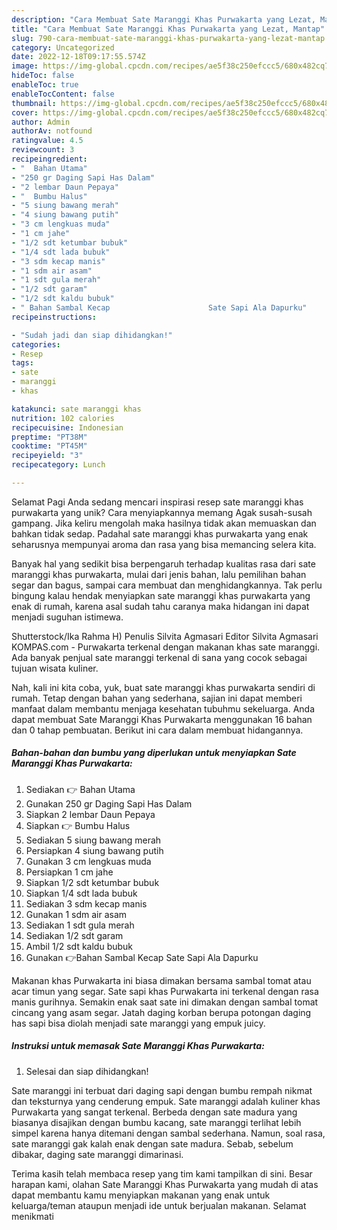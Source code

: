 ```yaml
---
description: "Cara Membuat Sate Maranggi Khas Purwakarta yang Lezat, Mantap"
title: "Cara Membuat Sate Maranggi Khas Purwakarta yang Lezat, Mantap"
slug: 790-cara-membuat-sate-maranggi-khas-purwakarta-yang-lezat-mantap
category: Uncategorized
date: 2022-12-18T09:17:55.574Z
image: https://img-global.cpcdn.com/recipes/ae5f38c250efccc5/680x482cq70/sate-maranggi-khas-purwakarta-foto-resep-utama.jpg
hideToc: false
enableToc: true
enableTocContent: false
thumbnail: https://img-global.cpcdn.com/recipes/ae5f38c250efccc5/680x482cq70/sate-maranggi-khas-purwakarta-foto-resep-utama.jpg
cover: https://img-global.cpcdn.com/recipes/ae5f38c250efccc5/680x482cq70/sate-maranggi-khas-purwakarta-foto-resep-utama.jpg
author: Admin
authorAv: notfound
ratingvalue: 4.5
reviewcount: 3
recipeingredient:
- "  Bahan Utama"
- "250 gr Daging Sapi Has Dalam"
- "2 lembar Daun Pepaya"
- "  Bumbu Halus"
- "5 siung bawang merah"
- "4 siung bawang putih"
- "3 cm lengkuas muda"
- "1 cm jahe"
- "1/2 sdt ketumbar bubuk"
- "1/4 sdt lada bubuk"
- "3 sdm kecap manis"
- "1 sdm air asam"
- "1 sdt gula merah"
- "1/2 sdt garam"
- "1/2 sdt kaldu bubuk"
- " Bahan Sambal Kecap                      Sate Sapi Ala Dapurku"
recipeinstructions:

- "Sudah jadi dan siap dihidangkan!"
categories:
- Resep
tags:
- sate
- maranggi
- khas

katakunci: sate maranggi khas 
nutrition: 102 calories
recipecuisine: Indonesian
preptime: "PT38M"
cooktime: "PT45M"
recipeyield: "3"
recipecategory: Lunch

---
```



Selamat Pagi Anda sedang mencari inspirasi resep sate maranggi khas purwakarta yang unik? Cara menyiapkannya memang Agak susah-susah gampang. Jika keliru mengolah maka hasilnya tidak akan memuaskan dan bahkan tidak sedap. Padahal sate maranggi khas purwakarta yang enak seharusnya mempunyai aroma dan rasa yang bisa memancing selera kita.


Banyak hal yang sedikit bisa berpengaruh terhadap kualitas rasa dari sate maranggi khas purwakarta, mulai dari jenis bahan, lalu pemilihan bahan segar dan bagus, sampai cara membuat dan menghidangkannya. Tak perlu bingung kalau hendak menyiapkan sate maranggi khas purwakarta yang enak di rumah, karena asal sudah tahu caranya maka hidangan ini dapat menjadi suguhan istimewa.

Shutterstock/Ika Rahma H) Penulis Silvita Agmasari Editor Silvita Agmasari KOMPAS.com - Purwakarta terkenal dengan makanan khas sate maranggi. Ada banyak penjual sate maranggi terkenal di sana yang cocok sebagai tujuan wisata kuliner.


Nah, kali ini kita coba, yuk, buat sate maranggi khas purwakarta sendiri di rumah. Tetap dengan bahan yang sederhana, sajian ini dapat memberi manfaat dalam membantu menjaga kesehatan tubuhmu sekeluarga. Anda dapat membuat Sate Maranggi Khas Purwakarta menggunakan 16 bahan dan 0 tahap pembuatan. Berikut ini cara dalam membuat hidangannya.

<!--inarticleads1-->

##### Bahan-bahan dan bumbu yang diperlukan untuk menyiapkan Sate Maranggi Khas Purwakarta:

1. Sediakan  👉 Bahan Utama
1. Gunakan 250 gr Daging Sapi Has Dalam
1. Siapkan 2 lembar Daun Pepaya
1. Siapkan  👉 Bumbu Halus
1. Sediakan 5 siung bawang merah
1. Persiapkan 4 siung bawang putih
1. Gunakan 3 cm lengkuas muda
1. Persiapkan 1 cm jahe
1. Siapkan 1/2 sdt ketumbar bubuk
1. Siapkan 1/4 sdt lada bubuk
1. Sediakan 3 sdm kecap manis
1. Gunakan 1 sdm air asam
1. Sediakan 1 sdt gula merah
1. Sediakan 1/2 sdt garam
1. Ambil 1/2 sdt kaldu bubuk
1. Gunakan  👉Bahan Sambal Kecap                      Sate Sapi Ala Dapurku


Makanan khas Purwakarta ini biasa dimakan bersama sambal tomat atau acar timun yang segar. Sate sapi khas Purwakarta ini terkenal dengan rasa manis gurihnya. Semakin enak saat sate ini dimakan dengan sambal tomat cincang yang asam segar. Jatah daging korban berupa potongan daging has sapi bisa diolah menjadi sate maranggi yang empuk juicy. 

<!--inarticleads2-->

##### Instruksi untuk memasak Sate Maranggi Khas Purwakarta:


1. Selesai dan siap dihidangkan!

Sate maranggi ini terbuat dari daging sapi dengan bumbu rempah nikmat dan teksturnya yang cenderung empuk. Sate maranggi adalah kuliner khas Purwakarta yang sangat terkenal. Berbeda dengan sate madura yang biasanya disajikan dengan bumbu kacang, sate maranggi terlihat lebih simpel karena hanya ditemani dengan sambal sederhana. Namun, soal rasa, sate maranggi gak kalah enak dengan sate madura. Sebab, sebelum dibakar, daging sate maranggi dimarinasi. 

Terima kasih telah membaca resep yang tim kami tampilkan di sini. Besar harapan kami, olahan Sate Maranggi Khas Purwakarta yang mudah di atas dapat membantu kamu menyiapkan makanan yang enak untuk keluarga/teman ataupun menjadi ide untuk berjualan makanan. Selamat menikmati
